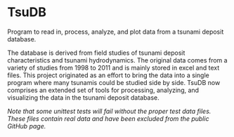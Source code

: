 TsuDB
=====

Program to read in, process, analyze, and plot data from a tsunami deposit database.

The database is derived from field studies of tsunami deposit characteristics and 
tsunami hydrodynamics. The original data comes from a variety of studies from 1998 to 
2011 and is mainly stored in excel and text files. This project originated as an
effort to bring the data into a single program where many tsunamis could be 
studied side by side. TsuDB now comprises an extended set of tools for processing,
analyzing, and visualizing the data in the tsunami deposit database.

*Note that some unittest tests will fail without the proper test data files. These files
contain real data and have been excluded from the public GitHub page.*

